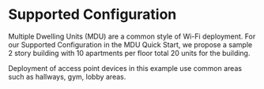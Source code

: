 # Supported Configuration

Multiple Dwelling Units \(MDU\) are a common style of Wi-Fi deployment. For our Supported Configuration in the MDU Quick Start, we propose a sample 2 story building with 10 apartments per floor total 20 units for the building. 

Deployment of access point devices in this example use common areas such as hallways, gym, lobby areas. 



